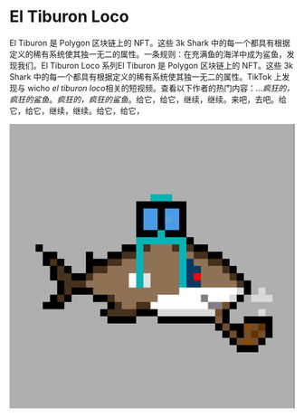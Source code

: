 # El Tiburon Loco

El Tiburon 是 Polygon 区块链上的 NFT。这些 3k Shark 中的每一个都具有根据定义的稀有系统使其独一无二的属性。一条规则：在充满鱼的海洋中成为鲨鱼，发现我们。El Tiburon Loco 系列El Tiburon 是 Polygon 区块链上的 NFT。这些 3k Shark 中的每一个都具有根据定义的稀有系统使其独一无二的属性。TikTok 上发现与 wicho *el tiburon loco*相关的短视频。查看以下作者的热门内容：...*疯狂的，疯狂的鲨鱼*。*疯狂的，疯狂的鲨鱼*。给它，给它，继续，继续。来吧，去吧。给它，给它，继续，继续。给它，给它，

![NFT](1.png)

